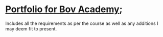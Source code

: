 
# [Portfolio for Bov Academy]();

Includes all the requirements as per the course as well as any additions I may deem fit to present.